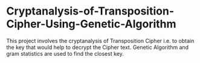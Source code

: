 # Cryptanalysis-of-Transposition-Cipher-Using-Genetic-Algorithm
This project involves the cryptanalysis of Transposition Cipher i.e. to obtain the key that would help to decrypt the Cipher text. Genetic Algorithm and gram statistics are used to find the closest key.
